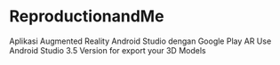 # ReproductionandMe
Aplikasi Augmented Reality Android Studio dengan Google Play AR
Use Android Studio 3.5 Version for export your 3D Models
